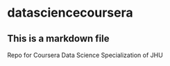 # datasciencecoursera
## This is a markdown file
Repo for Coursera Data Science Specialization of JHU
